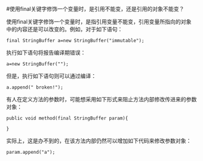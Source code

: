 #使用final关键字修饰一个变量时，是引用不能变，还是引用的对象不能变？

使用final关键字修饰一个变量时，是指引用变量不能变，引用变量所指向的对象中的内容还是可以改变的。例如，对于如下语句：

	final StringBuffer a=new StringBuffer("immutable");
	
执行如下语句将报告编译期错误：

	a=new StringBuffer("");

但是，执行如下语句则可以通过编译：

	a.append(" broken!"); 



有人在定义方法的参数时，可能想采用如下形式来阻止方法内部修改传进来的参数对象：
	
	public void method(final StringBuffer param){
	
	}

实际上，这是办不到的，在该方法内部仍然可以增加如下代码来修改参数对象：

	param.append("a");